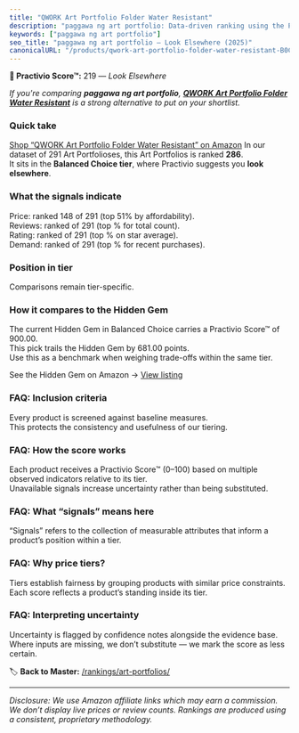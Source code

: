 ```yaml
---
title: "QWORK Art Portfolio Folder Water Resistant"
description: "paggawa ng art portfolio: Data-driven ranking using the Practivio Score™. Positioned by quality, value, demand, findability, momentum."
keywords: ["paggawa ng art portfolio"]
seo_title: "paggawa ng art portfolio — Look Elsewhere (2025)"
canonicalURL: "/products/qwork-art-portfolio-folder-water-resistant-B0CZMS7N1N/"
---
```


**🚫 Practivio Score™:** 219 — _Look Elsewhere_


*If you're comparing **paggawa ng art portfolio**, **[QWORK Art Portfolio Folder Water Resistant](https://www.amazon.com/dp/B0CZMS7N1N?tag=practivio-20)** is a strong alternative to put on your shortlist.*
### Quick take
[Shop “QWORK Art Portfolio Folder Water Resistant” on Amazon](https://www.amazon.com/dp/B0CZMS7N1N?tag=practivio-20)
In our dataset of 291 Art Portfolioses, this Art Portfolios is ranked **286**.  
It sits in the **Balanced Choice tier**, where Practivio suggests you **look elsewhere**.

### What the signals indicate
Price: ranked 148 of 291 (top 51% by affordability).  
Reviews: ranked  of 291 (top % for total count).  
Rating: ranked  of 291 (top % on star average).  
Demand: ranked  of 291 (top % for recent purchases).

### Position in tier
Comparisons remain tier-specific.

### How it compares to the Hidden Gem
The current Hidden Gem in Balanced Choice carries a Practivio Score™ of 900.00.  
This pick trails the Hidden Gem by 681.00 points.  
Use this as a benchmark when weighing trade-offs within the same tier.  

See the Hidden Gem on Amazon → [View listing](https://www.amazon.com/dp/B002CSRZKQ?tag=practivio-20)

### FAQ: Inclusion criteria
Every product is screened against baseline measures.  
This protects the consistency and usefulness of our tiering.

### FAQ: How the score works
Each product receives a Practivio Score™ (0–100) based on multiple observed indicators relative to its tier.  
Unavailable signals increase uncertainty rather than being substituted.

### FAQ: What “signals” means here
“Signals” refers to the collection of measurable attributes that inform a product’s position within a tier.

### FAQ: Why price tiers?
Tiers establish fairness by grouping products with similar price constraints.  
Each score reflects a product’s standing inside its tier.

### FAQ: Interpreting uncertainty
Uncertainty is flagged by confidence notes alongside the evidence base.  
Where inputs are missing, we don’t substitute — we mark the score as less certain.


🏷️ **Back to Master:** [/rankings/art-portfolios/](/rankings/art-portfolios/)

---
_Disclosure: We use Amazon affiliate links which may earn a commission. We don’t display live prices or review counts. Rankings are produced using a consistent, proprietary methodology._
